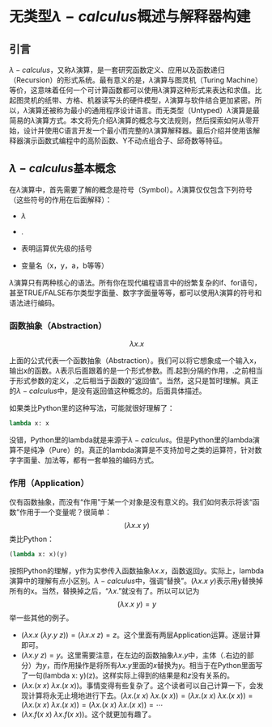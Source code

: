 # 无类型$\lambda-calculus$概述与解释器构建

## 引言

$\lambda-calculus$，又称$\lambda$演算，是一套研究函数定义、应用以及函数递归（Recursion）的形式系统。最有意义的是，$\lambda$演算与图灵机（Turing Machine）等价，这意味着任何一个可计算函数都可以使用$\lambda$演算这种形式来表达和求值。比起图灵机的纸带、方格、机器读写头的硬件模型，$\lambda$演算与软件结合更加紧密。所以，$\lambda$演算还被称为最小的通用程序设计语言。而无类型（Untyped）$\lambda$演算是最简易的$\lambda$演算方式。本文将先介绍$\lambda$演算的概念与文法规则，然后探索如何从零开始，设计并使用C语言开发一个最小而完整的$\lambda$演算解释器。最后介绍并使用该解释器演示函数式编程中的高阶函数、Y不动点组合子、邱奇数等特征。

## $\lambda-calculus$基本概念

在$\lambda$演算中，首先需要了解的概念是符号（Symbol）。$\lambda$演算仅仅包含下列符号（这些符号的作用在后面解释）：

+ $\lambda$

+ $.$

+ 表明运算优先级的括号
+ 变量名（x，y，a，b等等）

$\lambda$演算只有两种核心的语法。所有你在现代编程语言中的纷繁复杂的if、for语句，甚至TRUE/FALSE布尔类型字面量、数字字面量等等，都可以使用$\lambda$演算的符号和语法进行编码。

### 函数抽象（Abstraction）

$$
\lambda x.x
$$

上面的公式代表一个函数抽象（Abstraction）。我们可以将它想象成一个输入x，输出x的函数。$\lambda$表示后面跟着的是一个形式参数。而.起到分隔的作用，.之前相当于形式参数的定义，.之后相当于函数的“返回值”。当然，这只是暂时理解。真正的$\lambda-calculus$中，是没有返回值这种概念的。后面具体描述。

如果类比Python里的这种写法，可能就很好理解了：

```python
lambda x: x
```

没错，Python里的lambda就是来源于$\lambda-calculus$。但是Python里的lambda演算不是纯净（Pure）的。真正的lambda演算是不支持加号之类的运算符，针对数字字面量、加法等，都有一套单独的编码方式。

### 作用（Application）

仅有函数抽象，而没有“作用”于某一个对象是没有意义的。我们如何表示将该“函数”作用于一个变量呢？很简单：
$$
(\lambda x.x\ y)
$$
 类比Python：

```python
(lambda x: x)(y)
```

按照Python的理解，y作为实参传入函数抽象$\lambda x.x$，函数返回$y$。实际上，lambda演算中的理解有点小区别。$\lambda-calculus$中，强调“替换”。$(\lambda x.x\ y)$表示用y替换掉所有的x。当然，替换掉之后，“$\lambda x.$”就没有了。所以可以记为
$$
(\lambda x.x\ y)=y
$$
举一些其他的例子。

* $(\lambda x.x\ (\lambda y.y\ z))=(\lambda x.x\ z)=z$。这个里面有两层Application运算。逐层计算即可。
* $(\lambda x.y\ z)=y$。这里需要注意，在左边的函数抽象$\lambda x.y$中，主体（$.$右边的部分）为$y$，而作用操作是将所有$\lambda x.y$里面的$x$替换为$y$。相当于在Python里面写了一句(lambda x: y)(z)。这样实际上得到的结果是和$z$没有关系的。
* $(\lambda x.(x\ x)\ \lambda x.(x\ x))$。事情变得有些复杂了。这个读者可以自己计算一下，会发现计算将永无止境地进行下去。$(\lambda x.(x\ x)\ \lambda x.(x\ x))=(\lambda x.(x\ x)\ \lambda x.(x\ x))=(\lambda x.(x\ x)\ \lambda x.(x\ x))=(\lambda x.(x\ x)\ \lambda x.(x\ x))=\cdots$
* $(\lambda x.f(x\ x)\ \lambda x.f(x\ x))$。这个就更加有趣了。

